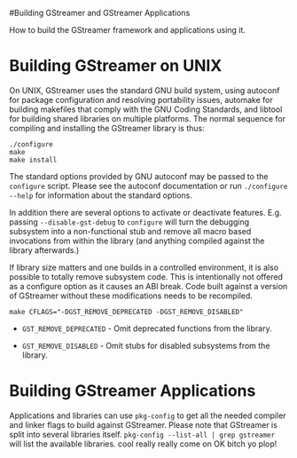 #Building GStreamer and GStreamer Applications

How to build the GStreamer framework and applications using it.

Building GStreamer on UNIX
==========================

On UNIX, GStreamer uses the standard GNU build system, using autoconf
for package configuration and resolving portability issues, automake for
building makefiles that comply with the GNU Coding Standards, and
libtool for building shared libraries on multiple platforms. The normal
sequence for compiling and installing the GStreamer library is thus:

```
./configure
make
make install
```

The standard options provided by GNU autoconf may be passed to the
`configure` script. Please see the autoconf documentation or run
`./configure --help` for information about the standard options.

In addition there are several options to activate or deactivate
features. E.g. passing `--disable-gst-debug` to `configure` will turn
the debugging subsystem into a non-functional stub and remove all macro
based invocations from within the library (and anything compiled against
the library afterwards.)

If library size matters and one builds in a controlled environment, it
is also possible to totally remove subsystem code. This is intentionally
not offered as a configure option as it causes an ABI break. Code built
against a version of GStreamer without these modifications needs to be
recompiled.

`make CFLAGS="-DGST_REMOVE_DEPRECATED -DGST_REMOVE_DISABLED"`

-   `GST_REMOVE_DEPRECATED` - Omit deprecated functions from the
    library.

-   `GST_REMOVE_DISABLED` - Omit stubs for disabled subsystems from the
    library.

Building GStreamer Applications
===============================

Applications and libraries can use `pkg-config` to get all the needed
compiler and linker flags to build against GStreamer. Please note that
GStreamer is split into several libraries itself.
`pkg-config --list-all | grep gstreamer` will list the available
libraries. cool really really come on OK bitch yo plop!
